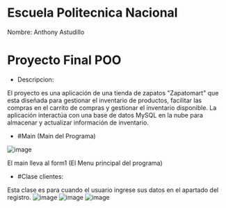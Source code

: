 # Escuela Politecnica Nacional

Nombre: Anthony Astudillo

# Proyecto Final POO

- Descripcion:

El proyecto es una aplicación de una tienda de zapatos "Zapatomart" que esta diseñada para gestionar el inventario de productos, facilitar las compras en el carrito de compras y gestionar el inventario disponible. La aplicación interactúa con una base de datos MySQL en la nube para almacenar y actualizar información de inventario.

- #Main (Main del Programa)

![image](https://github.com/user-attachments/assets/ae283b19-3188-4ee1-a152-3bed3eaba3f0)

El main lleva al form1 (El Menu principal del programa)

- #Clase clientes:

Esta clase es para cuando el usuario ingrese sus datos en el apartado del registro.
![image](https://github.com/user-attachments/assets/3838ccd8-76cc-48bc-92da-b8563f39b996)
![image](https://github.com/user-attachments/assets/76b22c96-8358-47fa-bf2f-35465c36dbdf)
![image](https://github.com/user-attachments/assets/ef3e6e3d-a9d0-439b-a8a9-f66ee3655e32)

